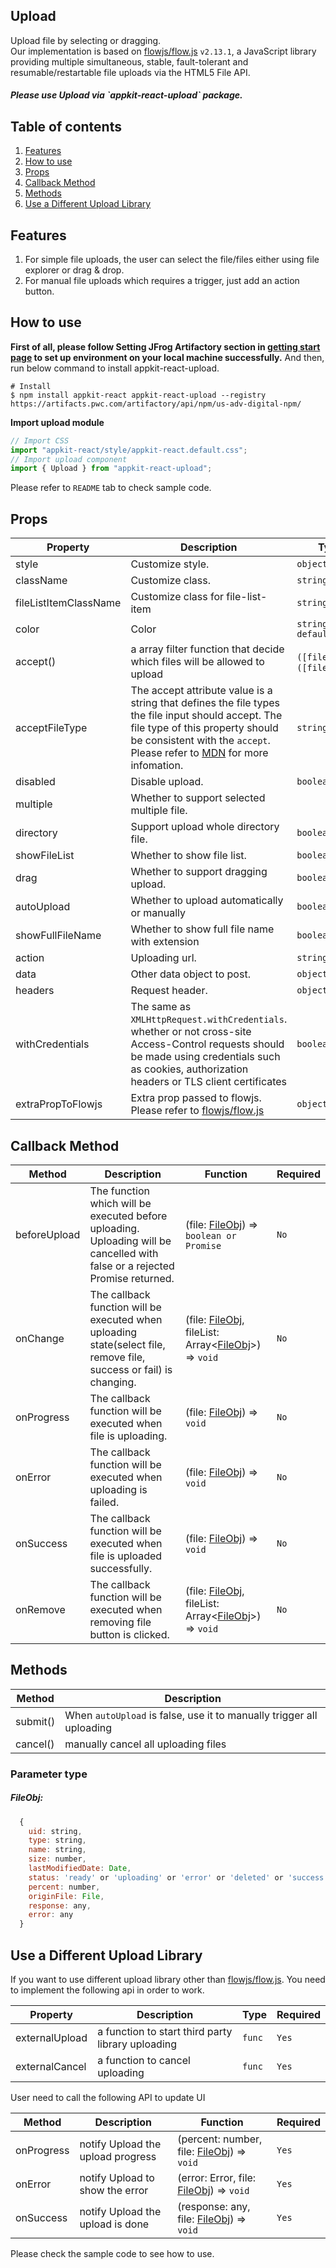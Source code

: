 <h2 class="appkit-anchor">Upload</h2>

Upload file by selecting or dragging.  
Our implementation is based on [flowjs/flow.js](https://github.com/flowjs/flow.js) `v2.13.1`, a JavaScript library providing multiple simultaneous, stable, fault-tolerant and resumable/restartable file uploads via the HTML5 File API.

<h5>Please use Upload via `appkit-react-upload` package.</h5>
<h2 class="appkit-anchor">Table of contents</h2>

<ol class="number-list">
  <li><a href="#Features">Features</a></li>
  <li><a href="#How-to-use">How to use</a></li>
  <li><a href="#Props">Props</a></li>
  <li><a href="#Callback_Events">Callback Method</a></li>
  <li><a href="#Events">Methods</a></li>
  <li><a href="#third-party">Use a Different Upload Library</a></li>
</ol>

<h2 class="appkit-anchor" data-hash="#Features">Features</h2>
<ol class="number-list">
  <li>For simple file uploads, the user can select the file/files either using file explorer or drag & drop.</li>
  <li>For manual file uploads which requires a trigger, just add an action button.</li>
</ol>
<h2 class="appkit-anchor" data-hash="#How-to-use">How to use</h2>

<b>First of all, please follow Setting JFrog Artifactory section in [getting start page](${URL_PREFIX}?selectedKind=Introduction&selectedStory=Getting%20started&full=0&addons=1&stories=1&panelRight=0&addonPanel=storybooks%2Fstorybook-addon-knobs) to set up environment on your local machine successfully.</b> And then, run below command to install appkit-react-upload.

```
# Install
$ npm install appkit-react appkit-react-upload --registry https://artifacts.pwc.com/artifactory/api/npm/us-adv-digital-npm/
```

<b>Import upload module</b>

```js
// Import CSS
import "appkit-react/style/appkit-react.default.css";
// Import upload component
import { Upload } from "appkit-react-upload";
```

Please refer to `README` tab to check sample code.

<h2 class="appkit-anchor" data-hash="#Props">Props</h2>

| Property              | Description                                                                                                                                                                                          | Type                         | Default   | Required |
| --------------------- | ---------------------------------------------------------------------------------------------------------------------------------------------------------------------------------------------------- | ---------------------------- | --------- | -------- |
| style                 | Customize style.                                                                                                                                                                                     | `object`                     | -         | `No`     |
| className             | Customize class.                                                                                                                                                                                     | `string`                     | -         | `No`     |
| fileListItemClassName | Customize class for file-list-item                                                                                                                                                                   | `string`                     | -         | `No`     |
| color                 | Color                                                                                                                                                                                                | `string: default\|white`     | `default` | `No`     |
| accept()              | a array filter function that decide which files will be allowed to upload                                                                                                                            | `([fileObj])`=>`([fileObj])` | -         | `No`     |
| acceptFileType        | The accept attribute value is a string that defines the file types the file input should accept. The file type of this property should be consistent with the `accept`. Please refer to [MDN](https://developer.mozilla.org/en-US/docs/Web/HTML/Element/input/file#htmlattrdefaccept) for more infomation. | `string`                     | -         | `No`     |
| disabled              | Disable upload.                                                                                                                                                                                      | `boolean`                    | `false`   | `No`     |
| multiple              | Whether to support selected multiple file.                                                                                                       
| directory              | Support upload whole directory file.                                                                                                                                                        | `boolean`                    | `false`   | `No`     |
| showFileList          | Whether to show file list.                                                                                                                                                                           | `boolean`                    | `true`    | `No`     |
| drag                  | Whether to support dragging upload.                                                                                                                                                                  | `boolean`                    | `true`    | `No`     |
| autoUpload            | Whether to upload automatically or manually                                                                                                                                                          | `boolean`                    | `true`    | `No`     |
| showFullFileName      | Whether to show full file name with extension                                                                                                                                                        | `boolean`                    | `false`   | `No`     |
| action                | Uploading url.                                                                                                                                                                                       | `string`                     | -         | `Yes`    |
| data                  | Other data object to post.                                                                                                                                                                           | `object`                     | -         | `No`     |
| headers               | Request header.                                                                                                                                                                                      | `object`                     | -         | `No`     |
| withCredentials       | The same as `XMLHttpRequest.withCredentials`. whether or not cross-site Access-Control requests should be made using credentials such as cookies, authorization headers or TLS client certificates   | `boolean`                    | `false`   | `No`     |
| extraPropToFlowjs     | Extra prop passed to flowjs. Please refer to [flowjs/flow.js](https://github.com/flowjs/flow.js)                                                                                                     | `object`                     | -         | `No`     |

<h2 class="appkit-anchor" data-hash="#Callback_Events">Callback Method</h2>

| Method       | Description                                                                                                                  | Function                                                                                                | Required |
| ------------ | ---------------------------------------------------------------------------------------------------------------------------- | ------------------------------------------------------------------------------------------------------- | -------- |
| beforeUpload | The function which will be executed before uploading. Uploading will be cancelled with false or a rejected Promise returned. | (file: <a href="#parameters">FileObj</a>) => `boolean or Promise`                                       | `No`     |
| onChange     | The callback function will be executed when uploading state(select file, remove file, success or fail) is changing.          | (file: <a href="#parameters">FileObj</a>, fileList: Array<<a href="#parameters">FileObj</a>>) => `void` | `No`     |
| onProgress   | The callback function will be executed when file is uploading.                                                               | (file: <a href="#parameters">FileObj</a>) => `void`                                                     | `No`     |
| onError      | The callback function will be executed when uploading is failed.                                                             | (file: <a href="#parameters">FileObj</a>) => `void`                                                     | `No`     |
| onSuccess    | The callback function will be executed when file is uploaded successfully.                                                   | (file: <a href="#parameters">FileObj</a>) => `void`                                                     | `No`     |
| onRemove     | The callback function will be executed when removing file button is clicked.                                                 | (file: <a href="#parameters">FileObj</a>, fileList: Array<<a href="#parameters">FileObj</a>>) => `void` | `No`     |

<h2 class="appkit-anchor" data-hash="#Events">Methods</h2>

| Method   | Description                                                          |
| -------- | -------------------------------------------------------------------- |
| submit() | When `autoUpload` is false, use it to manually trigger all uploading |
| cancel() | manually cancel all uploading files                                  |

<h3 class="appkit-anchor" data-hash="#parameters">Parameter type</h3>

##### FileObj:

```js
  {
    uid: string,
    type: string,
    name: string,
    size: number,
    lastModifiedDate: Date,
    status: 'ready' or 'uploading' or 'error' or 'deleted' or 'success',
    percent: number,
    originFile: File,
    response: any,
    error: any
  }

```

<h2 class="appkit-anchor" data-hash="#third-party">Use a Different Upload Library</h2>

If you want to use different upload library other than [flowjs/flow.js](https://github.com/flowjs/flow.js). You need to implement the following api in order to work.

| Property       | Description                                       | Type   | Required |
| -------------- | ------------------------------------------------- | ------ | -------- |
| externalUpload | a function to start third party library uploading | `func` | `Yes`    |
| externalCancel | a function to cancel uploading                    | `func` | `Yes`    |

User need to call the following API to update UI

| Method     | Description                       | Function                                                             | Required |
| ---------- | --------------------------------- | -------------------------------------------------------------------- | -------- |
| onProgress | notify Upload the upload progress | (percent: number, file: <a href="#parameters">FileObj</a>) => `void` | `Yes`    |
| onError    | notify Upload to show the error   | (error: Error, file: <a href="#parameters">FileObj</a>) => `void`    | `Yes`    |
| onSuccess  | notify Upload the upload is done  | (response: any, file: <a href="#parameters">FileObj</a>) => `void`   | `Yes`    |

Please check the sample code to see how to use.
